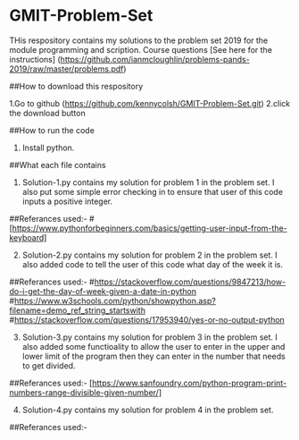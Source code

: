# GMIT-Problem-Set
THis respository contains my solutions to the problem set 2019 for the module programming and scription.
Course questions
[See here for the instructions] (https://github.com/ianmcloughlin/problems-pands-2019/raw/master/problems.pdf)

##How to download this respository

1.Go to github (https://github.com/kennycolsh/GMIT-Problem-Set.git)
2.click the download button


##How to run the code

1. Install python.


##What each file contains
1. Solution-1.py contains my solution for problem 1 in the problem set.
  I also put some simple error checking in to ensure that user of this code inputs a positive integer.

##Referances used:-
#[https://www.pythonforbeginners.com/basics/getting-user-input-from-the-keyboard]

2. Solution-2.py contains my solution for problem 2 in the problem set.
  I also added code to tell the user of this code what day of the week it is.

##Referances used:-
#https://stackoverflow.com/questions/9847213/how-do-i-get-the-day-of-week-given-a-date-in-python
#https://www.w3schools.com/python/showpython.asp?filename=demo_ref_string_startswith
#https://stackoverflow.com/questions/17953940/yes-or-no-output-python

3. Solution-3.py contains my solution for problem 3 in the problem set.
 I also added some functioality to allow the user to enter in the upper and lower limit of the program then they can enter in the number that needs to get divided.
 

##Referances used:-
[https://www.sanfoundry.com/python-program-print-numbers-range-divisible-given-number/]


4. Solution-4.py contains my solution for problem 4 in the problem set.
 
 

##Referances used:-

